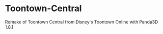 Toontown-Central
================

Remake of Toontown Central from Disney's Toontown Online with Panda3D 1.8.1
